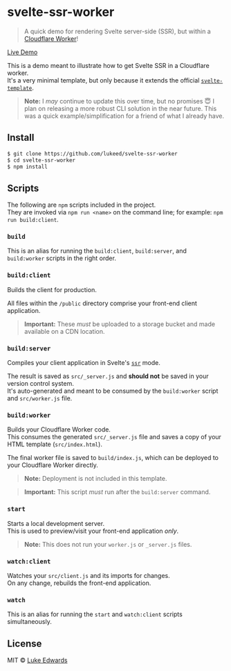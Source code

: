 # svelte-ssr-worker

> A quick demo for rendering Svelte server-side (SSR), but within a [Cloudflare Worker](https://workers.cloudflare.com/)!

[Live Demo](https://cloudflareworkers.com/#1fa29e7f9b67c75f46893dcead7ee66d:https://tutorial.cloudflareworkers.com/)

This is a demo meant to illustrate how to get Svelte SSR in a Cloudflare worker.<br>
It's a very minimal template, but only because it extends the official [`svelte-template`](https://github.com/sveltejs/template).

> **Note:** I _may_ continue to update this over time, but no promises :innocent: I plan on releasing a more robust CLI solution in the near future. This was a quick example/simplification for a friend of what I already have.


## Install

```sh
$ git clone https://github.com/lukeed/svelte-ssr-worker
$ cd svelte-ssr-worker
$ npm install
```

## Scripts

The following are `npm` scripts included in the project.<br>
They are invoked via `npm run <name>` on the command line; for example: `npm run build:client`.

### `build`

This is an alias for running the `build:client`, `build:server`, and `build:worker` scripts in the right order.


### `build:client`

Builds the client for production.

All files within the `/public` directory comprise your front-end client application.

> **Important:** These _must_ be uploaded to a storage bucket and made available on a CDN location.


### `build:server`

Compiles your client application in Svelte's [`ssr`](https://svelte.dev/docs#svelte_compile) mode.

The result is saved as `src/_server.js` and **should not** be saved in your version control system.<br>
It's auto-generated and meant to be consumed by the `build:worker` script and `src/worker.js` file.


### `build:worker`

Builds your Cloudflare Worker code.<br>
This consumes the generated `src/_server.js` file and saves a copy of your HTML template (`src/index.html`).

The final worker file is saved to `build/index.js`, which can be deployed to your Cloudflare Worker directly.

> **Note:** Deployment is not included in this template.

> **Important:** This script _must_ run after the `build:server` command.

### `start`

Starts a local development server.<br>
This is used to preview/visit your front-end application _only_.

> **Note:** This does not run your `worker.js` or `_server.js` files.

### `watch:client`

Watches your `src/client.js` and its imports for changes.<br>
On any change, rebuilds the front-end application.

### `watch`

This is an alias for running the `start` and `watch:client` scripts simultaneously.


## License

MIT © [Luke Edwards](https://lukeed.com)
